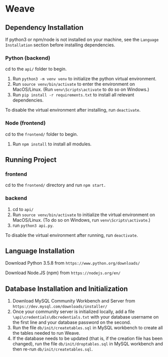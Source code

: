 # Weave

## Dependency Installation

If python3 or npm/node is not installed on your machine, see the `Language Installation` section before installing dependencies.

### Python (backend)
cd to the `api/` folder to begin.

1. Run `python3 -m venv venv` to initialize the python virtual environment.
2. Run `source venv/bin/activate` to enter the environment on MacOS/Linux.
   (Run `venv\Scripts\activate` to do so on Windows.)
3. Run `pip install -r requirements.txt` to install all relevant dependencies.

To disable the virtual environment after installing, run `deactivate`.


### Node (frontend)
cd to the `frontend/` folder to begin.

1. Run `npm install` to install all modules.

## Running Project

### frontend
cd to the `frontend/` directory and run `npm start.`

### backend
1. cd to `api/`
2. Run `source venv/bin/activate` to initialize the virtual environment on MacOS/Linux.
   (To do so on Windows, run `venv\Scripts\activate`.)
3. run `python3 api.py`.

To disable the virtual environment after running, run `deactivate`.

## Language Installation

Download Python 3.5.8 from `https://www.python.org/downloads/`

Download Node.JS (npm) from `https://nodejs.org/en/`

## Database Installation and Initialization

1. Download MySQL Community Workbench and Server from `https://dev.mysql.com/downloads/installer/`
2. Once your community server is initialized locally, add a file `\api\credentials\dbcredentials.txt` with your database username on the first line and your database password on the second.
3. Run the file `db/init/createtables.sql` in MySQL workbench to create all the tables needed to run Weave. 
4. If the database needs to be updated (that is, if the creation file has been changed), run the file `db/init/droptables.sql` in MySQL workbench and then re-run `db/init/createtables.sql`.
